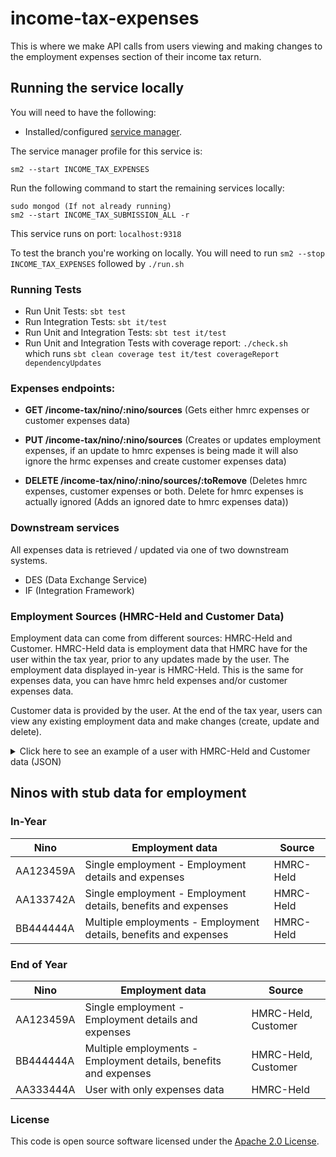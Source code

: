 
# income-tax-expenses
This is where we make API calls from users viewing and making changes to the employment expenses section of their income tax return.

## Running the service locally

You will need to have the following:
- Installed/configured [service manager](https://github.com/hmrc/service-manager).

The service manager profile for this service is:

    sm2 --start INCOME_TAX_EXPENSES
Run the following command to start the remaining services locally:

    sudo mongod (If not already running)
    sm2 --start INCOME_TAX_SUBMISSION_ALL -r

This service runs on port: `localhost:9318`

To test the branch you're working on locally. You will need to run `sm2 --stop INCOME_TAX_EXPENSES` followed by
`./run.sh`

### Running Tests

- Run Unit Tests:  `sbt test`
- Run Integration Tests: `sbt it/test`
- Run Unit and Integration Tests: `sbt test it/test`
- Run Unit and Integration Tests with coverage report: `./check.sh`<br/>
  which runs `sbt clean coverage test it/test coverageReport dependencyUpdates`

### Expenses endpoints:

- **GET    /income-tax/nino/:nino/sources** (Gets either hmrc expenses or customer expenses data)

- **PUT    /income-tax/nino/:nino/sources** (Creates or updates employment expenses, if an update to hmrc expenses is being made it will also ignore the hrmc expenses and create customer expenses data)  

- **DELETE /income-tax/nino/:nino/sources/:toRemove** (Deletes hmrc expenses, customer expenses or both. Delete for hmrc expenses is actually ignored (Adds an ignored date to hmrc expenses data))


### Downstream services
All expenses data is retrieved / updated via one of two downstream systems.
- DES (Data Exchange Service)
- IF (Integration Framework)

### Employment Sources (HMRC-Held and Customer Data)
Employment data can come from different sources: HMRC-Held and Customer. HMRC-Held data is employment data that HMRC have for the user within the tax year, prior to any updates made by the user. The employment data displayed in-year is HMRC-Held. This is the same for expenses data, you can have hmrc held expenses and/or customer expenses data.

Customer data is provided by the user. At the end of the tax year, users can view any existing employment data and make changes (create, update and delete).

<details>
<summary>Click here to see an example of a user with HMRC-Held and Customer data (JSON)</summary>

```json
{
  "employment": [
    {
      "taxYear": 2022,
      "hmrcEmployments": [
        {
          "employmentId": "00000000-0000-1000-8000-000000000000",
          "employerName": "Vera Lynn",
          "employerRef": "123/12345",
          "payrollId": "123345657",
          "startDate": "2020-06-17",
          "cessationDate": "2020-06-17",
          "dateIgnored": "2020-06-17T10:53:38Z",
          "employmentData": {
            "submittedOn": "2020-01-04T05:01:01Z",
            "source": "HMRC-HELD",
            "employment": {
              "employmentSequenceNumber": "1002",
              "payrollId": "123456789999",
              "companyDirector": false,
              "closeCompany": true,
              "directorshipCeasedDate": "2020-02-12",
              "startDate": "2019-04-21",
              "cessationDate": "2020-03-11",
              "occPen": false,
              "disguisedRemuneration": false,
              "employer": {
                "employerRef": "223/AB12399",
                "employerName": "maggie"
              },
              "pay": {
                "taxablePayToDate": 34234.15,
                "totalTaxToDate": 6782.92,
                "payFrequency": "CALENDAR MONTHLY",
                "paymentDate": "2020-04-23",
                "taxWeekNo": 32
              },
              "deductions": {
                "studentLoans": {
                  "uglDeductionAmount": 13343.45,
                  "pglDeductionAmount": 24242.56
                }
              },
              "benefitsInKind": {
                "accommodation": 100,
                "assets": 100,
                "assetTransfer": 100,
                "beneficialLoan": 100,
                "car": 100,
                "carFuel": 100,
                "educationalServices": 100,
                "entertaining": 100,
                "expenses": 100,
                "medicalInsurance": 100,
                "telephone": 100,
                "service": 100,
                "taxableExpenses": 100,
                "van": 100,
                "vanFuel": 100,
                "mileage": 100,
                "nonQualifyingRelocationExpenses": 100,
                "nurseryPlaces": 100,
                "otherItems": 100,
                "paymentsOnEmployeesBehalf": 100,
                "personalIncidentalExpenses": 100,
                "qualifyingRelocationExpenses": 100,
                "employerProvidedProfessionalSubscriptions": 100,
                "employerProvidedServices": 100,
                "incomeTaxPaidByDirector": 100,
                "travelAndSubsistence": 100,
                "vouchersAndCreditCards": 100,
                "nonCash": 100
              }
            }
          }
        }
      ],
      "customerEmployments": [
        {
          "employmentId": "00000000-0000-1000-8000-000000000002",
          "employerName": "Vera Lynn",
          "employerRef": "123/12345",
          "payrollId": "123345657",
          "startDate": "2020-06-17",
          "cessationDate": "2020-06-17",
          "submittedOn": "2020-06-17T10:53:38Z",
          "employmentData": {
            "submittedOn": "2020-02-04T05:01:01Z",
            "employment": {
              "employmentSequenceNumber": "1002",
              "payrollId": "123456789999",
              "companyDirector": false,
              "closeCompany": true,
              "directorshipCeasedDate": "2020-02-12",
              "startDate": "2019-04-21",
              "cessationDate": "2020-03-11",
              "occPen": false,
              "disguisedRemuneration": false,
              "employer": {
                "employerRef": "223/AB12399",
                "employerName": "maggie"
              },
              "pay": {
                "taxablePayToDate": 34234.15,
                "totalTaxToDate": 6782.92,
                "payFrequency": "CALENDAR MONTHLY",
                "paymentDate": "2020-04-23",
                "taxWeekNo": 32
              },
              "deductions": {
                "studentLoans": {
                  "uglDeductionAmount": 13343.45,
                  "pglDeductionAmount": 24242.56
                }
              },
              "benefitsInKind": {
                "accommodation": 100,
                "assets": 100,
                "assetTransfer": 100,
                "beneficialLoan": 100,
                "car": 100,
                "carFuel": 100,
                "educationalServices": 100,
                "entertaining": 100,
                "expenses": 100,
                "medicalInsurance": 100,
                "telephone": 100,
                "service": 100,
                "taxableExpenses": 100,
                "van": 100,
                "vanFuel": 100,
                "mileage": 100,
                "nonQualifyingRelocationExpenses": 100,
                "nurseryPlaces": 100,
                "otherItems": 100,
                "paymentsOnEmployeesBehalf": 100,
                "personalIncidentalExpenses": 100,
                "qualifyingRelocationExpenses": 100,
                "employerProvidedProfessionalSubscriptions": 100,
                "employerProvidedServices": 100,
                "incomeTaxPaidByDirector": 100,
                "travelAndSubsistence": 100,
                "vouchersAndCreditCards": 100,
                "nonCash": 100
              }
            }
          }
        }
      ],
      "employmentExpenses": {
        "submittedOn": "2022-12-12T12:12:12Z",
        "dateIgnored": "2022-12-11T12:12:12Z",
        "source": "HMRC-HELD",
        "totalExpenses": 100,
        "expenses": {
          "businessTravelCosts": 100,
          "jobExpenses": 100,
          "flatRateJobExpenses": 100,
          "professionalSubscriptions": 100,
          "hotelAndMealExpenses": 100,
          "otherAndCapitalAllowances": 100,
          "vehicleExpenses": 100,
          "mileageAllowanceRelief": 100
        }
      }
    }
  ]
}
```

</details>

## Ninos with stub data for employment

### In-Year
| Nino      | Employment data                                                  | Source    |
|-----------|------------------------------------------------------------------|-----------|
| AA123459A | Single employment - Employment details and expenses              | HMRC-Held |
| AA133742A | Single employment - Employment details, benefits and expenses    | HMRC-Held |
| BB444444A | Multiple employments - Employment details, benefits and expenses | HMRC-Held |

### End of Year
| Nino      | Employment data                                                  | Source              |
|-----------|------------------------------------------------------------------|---------------------|
| AA123459A | Single employment - Employment details and expenses              | HMRC-Held, Customer |
| BB444444A | Multiple employments - Employment details, benefits and expenses | HMRC-Held, Customer |
| AA333444A | User with only expenses data                                     | HMRC-Held           |

### License

This code is open source software licensed under the [Apache 2.0 License]("http://www.apache.org/licenses/LICENSE-2.0.html").
